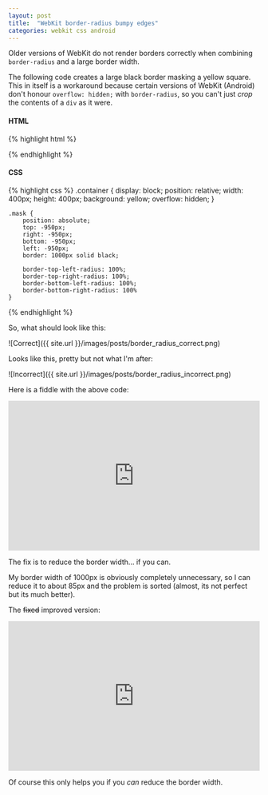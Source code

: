 ```yaml
---
layout: post
title:  "WebKit border-radius bumpy edges"
categories: webkit css android
---
```


Older versions of WebKit do not render borders correctly when combining `border-radius` and a large border width.

The following code creates a large black border masking a yellow square. This in itself is a workaround because certain versions of WebKit (Android) don't honour `overflow: hidden;` with `border-radius`, so you can't just _crop_ the contents of a `div` as it were.

#### HTML

{% highlight html %}
    <div class="container">
        <div class="mask"></div>
    </div>
{% endhighlight %}

#### CSS

{% highlight css %}
    .container {
        display: block;
        position: relative;
        width: 400px;
        height: 400px;
        background: yellow;
        overflow: hidden;
    }
    
    .mask {
        position: absolute;
        top: -950px;
        right: -950px;
        bottom: -950px;
        left: -950px;
        border: 1000px solid black;
        
        border-top-left-radius: 100%;
        border-top-right-radius: 100%;
        border-bottom-left-radius: 100%;
        border-bottom-right-radius: 100%
    }
{% endhighlight %}

So, what should look like this:

![Correct]({{ site.url }}/images/posts/border_radius_correct.png)

Looks like this, pretty but not what I'm after:

![Incorrect]({{ site.url }}/images/posts/border_radius_incorrect.png)

Here is a fiddle with the above code:

<iframe width="100%" height="300" src="http://jsfiddle.net/danielcrisp/uKN88/embedded/html,css,result/" allowfullscreen="allowfullscreen" frameborder="0"></iframe>

The fix is to reduce the border width... if you can.

My border width of 1000px is obviously completely unnecessary, so I can reduce it to about 85px and the problem is sorted (almost, its not perfect but its much better).

The <strike>fixed</strike> improved version:

<iframe width="100%" height="300" src="http://jsfiddle.net/danielcrisp/uKN88/3/embedded/html,css,result/" allowfullscreen="allowfullscreen" frameborder="0"></iframe>

Of course this only helps you if you _can_ reduce the border width.